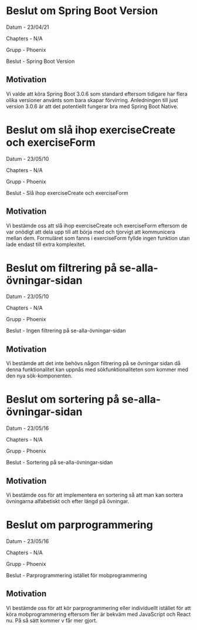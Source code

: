 
# Beslut om Spring Boot Version


Datum - 23/04/21

Chapters - N/A

Grupp -  Phoenix

Beslut - Spring Boot Version

## Motivation

Vi valde att köra Spring Boot 3.0.6 som standard eftersom tidigare har flera olika versioner använts som bara skapar förvirring. Anledningen till just version 3.0.6 är att det potentiellt fungerar bra med Spring Boot Native.

# Beslut om slå ihop exerciseCreate och exerciseForm


Datum - 23/05/10

Chapters - N/A

Grupp -  Phoenix

Beslut - Slå ihop exerciseCreate och exerciseForm

## Motivation

Vi bestämde oss att slå ihop exerciseCreate och exerciseForm eftersom de var onödigt att dela upp till att börja med och tjorvigt att kommunicera mellan dem. Formuläret som fanns i exerciseForm fyllde ingen funktion utan lade endast till extra komplexitet.

# Beslut om filtrering på se-alla-övningar-sidan


Datum - 23/05/10

Chapters - N/A

Grupp -  Phoenix

Beslut - Ingen filtrering på se-alla-övningar-sidan

## Motivation

Vi bestämde att det inte behövs någon filtrering på se övningar sidan då denna funktionalitet kan uppnås med sökfunktionaliteten som kommer med den nya sök-komponenten. 

# Beslut om sortering på se-alla-övningar-sidan


Datum - 23/05/16

Chapters - N/A

Grupp -  Phoenix

Beslut - Sortering på se-alla-övningar-sidan

## Motivation

Vi bestämde oss för att implementera en sortering så att man kan sortera övningarna alfabetiskt och efter längd på övningar.


# Beslut om parprogrammering


Datum - 23/05/16

Chapters - N/A

Grupp -  Phoenix

Beslut - Parprogrammering istället för mobprogrammering

## Motivation

Vi bestämde oss för att kör parprogrammering eller individuellt istället för att köra mobprogrammering eftersom fler är bekväm med JavaScript och React nu. På så sätt kommer v får mer gjort.
